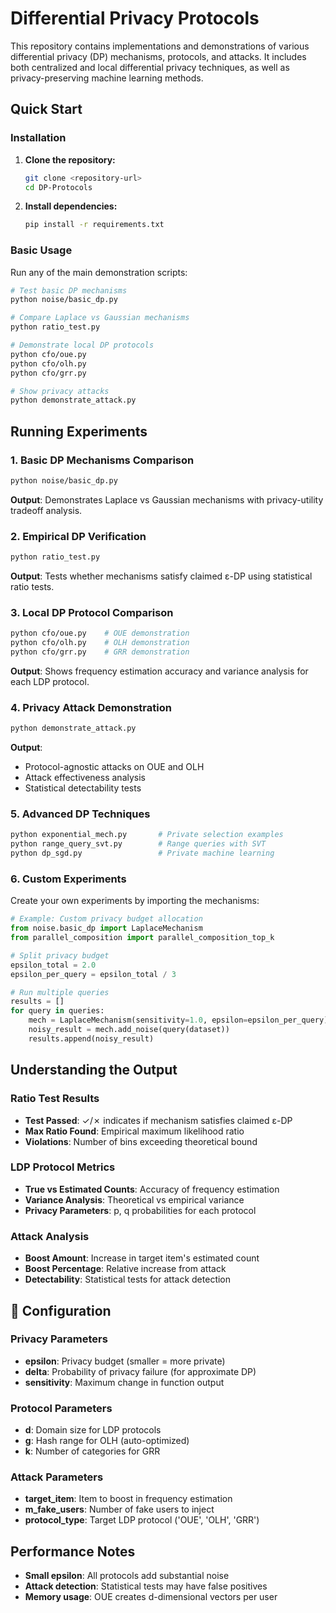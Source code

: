# Differential Privacy Protocols

This repository contains implementations and demonstrations of various differential privacy (DP) mechanisms, protocols, and attacks. It includes both centralized and local differential privacy techniques, as well as privacy-preserving machine learning methods.

## Quick Start

### Installation

1. **Clone the repository:**
   ```bash
   git clone <repository-url>
   cd DP-Protocols
   ```

2. **Install dependencies:**
   ```bash
   pip install -r requirements.txt
   ```

### Basic Usage

Run any of the main demonstration scripts:

```bash
# Test basic DP mechanisms
python noise/basic_dp.py

# Compare Laplace vs Gaussian mechanisms
python ratio_test.py

# Demonstrate local DP protocols
python cfo/oue.py
python cfo/olh.py
python cfo/grr.py

# Show privacy attacks
python demonstrate_attack.py
```
## Running Experiments

### 1. Basic DP Mechanisms Comparison

```bash
python noise/basic_dp.py
```

**Output**: Demonstrates Laplace vs Gaussian mechanisms with privacy-utility tradeoff analysis.

### 2. Empirical DP Verification

```bash
python ratio_test.py
```

**Output**: Tests whether mechanisms satisfy claimed ε-DP using statistical ratio tests.

### 3. Local DP Protocol Comparison

```bash
python cfo/oue.py    # OUE demonstration
python cfo/olh.py    # OLH demonstration  
python cfo/grr.py    # GRR demonstration
```

**Output**: Shows frequency estimation accuracy and variance analysis for each LDP protocol.

### 4. Privacy Attack Demonstration

```bash
python demonstrate_attack.py
```

**Output**: 
- Protocol-agnostic attacks on OUE and OLH
- Attack effectiveness analysis
- Statistical detectability tests

### 5. Advanced DP Techniques

```bash
python exponential_mech.py       # Private selection examples
python range_query_svt.py        # Range queries with SVT
python dp_sgd.py                 # Private machine learning
```

### 6. Custom Experiments

Create your own experiments by importing the mechanisms:

```python
# Example: Custom privacy budget allocation
from noise.basic_dp import LaplaceMechanism
from parallel_composition import parallel_composition_top_k

# Split privacy budget
epsilon_total = 2.0
epsilon_per_query = epsilon_total / 3

# Run multiple queries
results = []
for query in queries:
    mech = LaplaceMechanism(sensitivity=1.0, epsilon=epsilon_per_query)
    noisy_result = mech.add_noise(query(dataset))
    results.append(noisy_result)
```

## Understanding the Output

### Ratio Test Results
- **Test Passed**: ✓/✗ indicates if mechanism satisfies claimed ε-DP
- **Max Ratio Found**: Empirical maximum likelihood ratio
- **Violations**: Number of bins exceeding theoretical bound

### LDP Protocol Metrics
- **True vs Estimated Counts**: Accuracy of frequency estimation
- **Variance Analysis**: Theoretical vs empirical variance
- **Privacy Parameters**: p, q probabilities for each protocol

### Attack Analysis
- **Boost Amount**: Increase in target item's estimated count
- **Boost Percentage**: Relative increase from attack
- **Detectability**: Statistical tests for attack detection

## 🔧 Configuration

### Privacy Parameters
- **epsilon**: Privacy budget (smaller = more private)
- **delta**: Probability of privacy failure (for approximate DP)
- **sensitivity**: Maximum change in function output

### Protocol Parameters
- **d**: Domain size for LDP protocols
- **g**: Hash range for OLH (auto-optimized)
- **k**: Number of categories for GRR

### Attack Parameters
- **target_item**: Item to boost in frequency estimation
- **m_fake_users**: Number of fake users to inject
- **protocol_type**: Target LDP protocol ('OUE', 'OLH', 'GRR')

## Performance Notes

- **Small epsilon**: All protocols add substantial noise
- **Attack detection**: Statistical tests may have false positives
- **Memory usage**: OUE creates d-dimensional vectors per user





